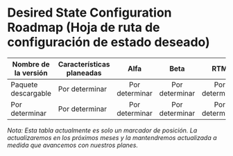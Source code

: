 # <a name="desired-state-configuration-roadmap"></a>Desired State Configuration Roadmap (Hoja de ruta de configuración de estado deseado)

| Nombre de la versión | Características planeadas | Alfa | Beta | RTM |
| ---- | -------- | :-------: | :-------:| :-----: |
| Paquete descargable | Por determinar | Por determinar | Por determinar | Por determinar |
| Por determinar | Por determinar | Por determinar | Por determinar | Por determinar |

*Nota: Esta tabla actualmente es solo un marcador de posición. La actualizaremos en los próximos meses y la mantendremos actualizada a medida que avancemos con nuestros planes.*